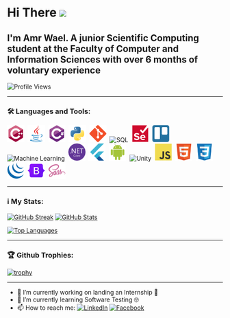 <h1>Hi There <img src="https://media.giphy.com/media/M9gbBd9nbDrOTu1Mqx/giphy.gif" height="40"/></h1>
<h2>I'm Amr Wael. A junior Scientific Computing student at the Faculty of Computer and Information Sciences with over 6 months of voluntary experience</h2>
<img src="https://komarev.com/ghpvc/?username=Amr-Wael-Dev&style=flat-square&color=blue" alt="Profile Views"/>

---

### :hammer_and_wrench: Languages and Tools:
<div>
  <img src="https://github.com/devicons/devicon/blob/master/icons/cplusplus/cplusplus-original.svg" title="C++" alt="C++" width="40" height="40"/>&nbsp;
  <img src="https://github.com/devicons/devicon/blob/master/icons/java/java-original.svg" title="Java" alt="Java" width="40" height="40"/>&nbsp;
  <img src="https://github.com/devicons/devicon/blob/master/icons/csharp/csharp-original.svg" title="C#" alt="C#" width="40" height="40"/>&nbsp;
  <img src="https://github.com/devicons/devicon/blob/master/icons/python/python-original.svg" title="Python" alt="Python" width="40" height="40"/>&nbsp;
  <img src="https://github.com/devicons/devicon/blob/master/icons/git/git-original.svg" title="Git" alt="Git" width="40" height="40"/>&nbsp;
  <img src="https://www.pngall.com/wp-content/uploads/2016/04/Database-Free-PNG-Image.png" title="SQL" alt="SQL" width="40" height="40"/>&nbsp;
  <img src="https://github.com/devicons/devicon/blob/master/icons/selenium/selenium-original.svg" title="Selenium" alt="Selenium" width="40" height="40"/>&nbsp;
  <img src="https://github.com/devicons/devicon/blob/master/icons/trello/trello-plain.svg" title="Trello" alt="Trello" width="40" height="40"/>&nbsp;
  <img src="https://juststickers.in/wp-content/uploads/2017/04/machine-learning.png" title="Machine Learning" alt="Machine Learning" width="40" height="40"/>&nbsp;
  <img src="https://github.com/devicons/devicon/blob/master/icons/dotnetcore/dotnetcore-original.svg" title=".Net" alt=".Net" width="40" height="40"/>&nbsp;
  <img src="https://github.com/devicons/devicon/blob/master/icons/flutter/flutter-original.svg" title="Flutter" alt="Flutter" width="40" height="40"/>&nbsp;
  <img src="https://github.com/devicons/devicon/blob/master/icons/android/android-original.svg" title="Android" alt="Android" width="40" height="40"/>&nbsp;
  <img src="https://store.speedtree.com/site-assets/uploads/Unity-Logo-White.png" title="Unity" alt="Unity" width="40" height="40"/>&nbsp;
  <img src="https://github.com/devicons/devicon/blob/master/icons/javascript/javascript-original.svg" title="JavaScript" alt="JavaScript" width="40" height="40"/>&nbsp;
  <img src="https://github.com/devicons/devicon/blob/master/icons/html5/html5-original.svg" title="HTML5" alt="HTML5" width="40" height="40"/>&nbsp;
  <img src="https://github.com/devicons/devicon/blob/master/icons/css3/css3-original.svg" title="CSS3" alt="CSS3" width="40" height="40"/>&nbsp;
  <img src="https://github.com/devicons/devicon/blob/master/icons/jquery/jquery-original.svg" title="jQuery" alt="jQuery" width="40" height="40"/>&nbsp;
  <img src="https://github.com/devicons/devicon/blob/master/icons/bootstrap/bootstrap-original.svg" title="Bootstrap" alt="Bootstrap" width="40" height="40"/>&nbsp;
  <img src="https://github.com/devicons/devicon/blob/master/icons/sass/sass-original.svg" title="SASS" alt="SASS" width="40" height="40"/>&nbsp;
</div>

---

### ℹ️ My Stats:
[![GitHub Streak](https://github-readme-streak-stats.herokuapp.com?user=Amr-Wael-Dev&theme=dark)](https://git.io/streak-stats)
[![GitHub Stats](https://github-readme-stats.vercel.app/api/?username=Amr-Wael-Dev&count_private=true&theme=react&showicons=true)](https://github.com/Amr-Wael-Dev)

[![Top Languages](https://github-readme-stats.vercel.app/api/top-langs/?username=Amr-Wael-Dev&layout=compact&theme=vision-friendly-dark)](https://github.com/anuraghazra/github-readme-stats)

---

### 🏆 Github Trophies:
[![trophy](https://github-profile-trophy.vercel.app/?username=Amr-Wael-Dev&theme=darkhub&no-frame=true)](https://github.com/ryo-ma/github-profile-trophy)

---

- 🔭 I’m currently working on landing an Internship 🏀
- 🌱 I’m currently learning Software Testing 🤓
- 📫 How to reach me: <a href="https://www.linkedin.com/in/amr-abdelaal-dev/" target="_blank">
    <img src="https://img.shields.io/badge/LinkedIn-blue?style=for-the-badge&logo=linkedin&logoColor=white" alt="LinkedIn"/></a>&nbsp;<a href="https://www.facebook.com/amr.wael.2001" target="_blank"><img src="https://img.shields.io/badge/Facebook-blue?style=for-the-badge&logo=facebook&logoColor=white" alt="Facebook"/></a>
